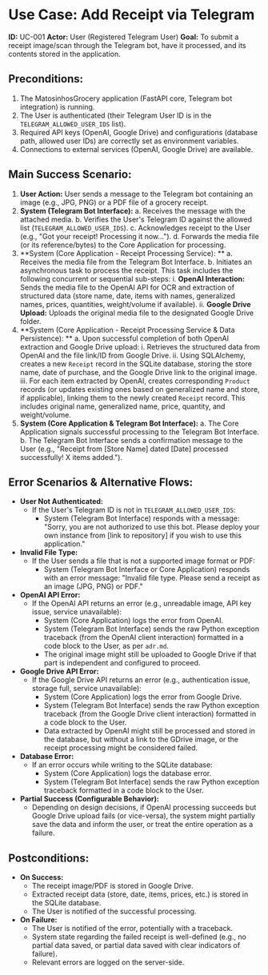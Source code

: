 # Use Case: Add Receipt via Telegram

**ID:** UC-001
**Actor:** User (Registered Telegram User)
**Goal:** To submit a receipt image/scan through the Telegram bot, have it processed, and its contents stored in the application.

## Preconditions:

1.  The MatosinhosGrocery application (FastAPI core, Telegram bot integration) is running.
2.  The User is authenticated (their Telegram User ID is in the `TELEGRAM_ALLOWED_USER_IDS` list).
3.  Required API keys (OpenAI, Google Drive) and configurations (database path, allowed user IDs) are correctly set as environment variables.
4.  Connections to external services (OpenAI, Google Drive) are available.

## Main Success Scenario:

1.  **User Action:** User sends a message to the Telegram bot containing an image (e.g., JPG, PNG) or a PDF file of a grocery receipt.
2.  **System (Telegram Bot Interface):**
    a.  Receives the message with the attached media.
    b.  Verifies the User's Telegram ID against the allowed list (`TELEGRAM_ALLOWED_USER_IDS`).
    c.  Acknowledges receipt to the User (e.g., "Got your receipt! Processing it now...").
    d.  Forwards the media file (or its reference/bytes) to the Core Application for processing.
3.  **System (Core Application - Receipt Processing Service):
**    a.  Receives the media file from the Telegram Bot Interface.
    b.  Initiates an asynchronous task to process the receipt. This task includes the following concurrent or sequential sub-steps:
        i.  **OpenAI Interaction:** Sends the media file to the OpenAI API for OCR and extraction of structured data (store name, date, items with names, generalized names, prices, quantities, weight/volume if available).
        ii. **Google Drive Upload:** Uploads the original media file to the designated Google Drive folder.
4.  **System (Core Application - Receipt Processing Service & Data Persistence):
**    a.  Upon successful completion of both OpenAI extraction and Google Drive upload:
        i.  Retrieves the structured data from OpenAI and the file link/ID from Google Drive.
        ii. Using SQLAlchemy, creates a new `Receipt` record in the SQLite database, storing the store name, date of purchase, and the Google Drive link to the original image.
        iii. For each item extracted by OpenAI, creates corresponding `Product` records (or updates existing ones based on generalized name and store, if applicable), linking them to the newly created `Receipt` record. This includes original name, generalized name, price, quantity, and weight/volume.
5.  **System (Core Application & Telegram Bot Interface):**
    a.  The Core Application signals successful processing to the Telegram Bot Interface.
    b.  The Telegram Bot Interface sends a confirmation message to the User (e.g., "Receipt from [Store Name] dated [Date] processed successfully! X items added.").

## Error Scenarios & Alternative Flows:

*   **User Not Authenticated:**
    *   If the User's Telegram ID is not in `TELEGRAM_ALLOWED_USER_IDS`:
        *   System (Telegram Bot Interface) responds with a message: "Sorry, you are not authorized to use this bot. Please deploy your own instance from [link to repository] if you wish to use this application."
*   **Invalid File Type:**
    *   If the User sends a file that is not a supported image format or PDF:
        *   System (Telegram Bot Interface or Core Application) responds with an error message: "Invalid file type. Please send a receipt as an image (JPG, PNG) or PDF."
*   **OpenAI API Error:**
    *   If the OpenAI API returns an error (e.g., unreadable image, API key issue, service unavailable):
        *   System (Core Application) logs the error from OpenAI.
        *   System (Telegram Bot Interface) sends the raw Python exception traceback (from the OpenAI client interaction) formatted in a code block to the User, as per `adr.md`.
        *   The original image might still be uploaded to Google Drive if that part is independent and configured to proceed.
*   **Google Drive API Error:**
    *   If the Google Drive API returns an error (e.g., authentication issue, storage full, service unavailable):
        *   System (Core Application) logs the error from Google Drive.
        *   System (Telegram Bot Interface) sends the raw Python exception traceback (from the Google Drive client interaction) formatted in a code block to the User.
        *   Data extracted by OpenAI might still be processed and stored in the database, but without a link to the GDrive image, or the receipt processing might be considered failed.
*   **Database Error:**
    *   If an error occurs while writing to the SQLite database:
        *   System (Core Application) logs the database error.
        *   System (Telegram Bot Interface) sends the raw Python exception traceback formatted in a code block to the User.
*   **Partial Success (Configurable Behavior):**
    *   Depending on design decisions, if OpenAI processing succeeds but Google Drive upload fails (or vice-versa), the system might partially save the data and inform the user, or treat the entire operation as a failure.

## Postconditions:

*   **On Success:**
    *   The receipt image/PDF is stored in Google Drive.
    *   Extracted receipt data (store, date, items, prices, etc.) is stored in the SQLite database.
    *   The User is notified of the successful processing.
*   **On Failure:**
    *   The User is notified of the error, potentially with a traceback.
    *   System state regarding the failed receipt is well-defined (e.g., no partial data saved, or partial data saved with clear indicators of failure).
    *   Relevant errors are logged on the server-side.
